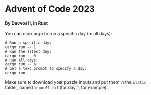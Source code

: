 # Advent of Code 2023
#### By Davvos11, in Rust

You can use cargo to run a specific day (or all days):

```shell
# Run a specific day:
cargo run -- 1
# Run the latest day:
cargo run -- 0
# Run all days:
cargo run -- a
# Get a text prompt to specify a day:
cargo run 
```

Make sure to download your puzzle inputs and put them in the `static` folder, named `input01.txt` (for day 1, for example).
